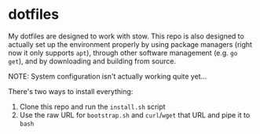 # dotfiles
My dotfiles are designed to work with stow. This repo is also designed to
actually set up the environment properly by using package managers (right now
it only supports `apt`), through other software management (e.g. `go get`), and
by downloading and building from source.

NOTE: System configuration isn't actually working quite yet...

There's two ways to install everything:
1. Clone this repo and run the `install.sh` script
2. Use the raw URL for `bootstrap.sh` and `curl`/`wget` that URL and pipe it to
   `bash`

